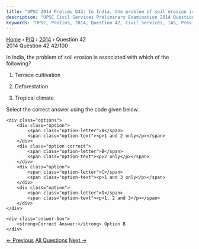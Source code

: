 ```yaml
---
title: "UPSC 2014 Prelims Q42: In India, the problem of soil erosion is associated with whi..."
description: "UPSC Civil Services Preliminary Examination 2014 Question 42 with options and answer"
keywords: "UPSC, Prelims, 2014, Question 42, Civil Services, IAS, Previous Year Questions"
---
```


<nav class="breadcrumb">
    <a href="../../">Home</a>
    <span>›</span>
    <a href="../">PIQ</a>
    <span>›</span>
    <a href="./">2014</a>
    <span>›</span>
    <span>Question 42</span>
</nav>

<div class="question-header">
    <div class="question-meta">
        <span class="year-badge">2014</span>
        <span class="question-number">Question 42</span>
        <span class="progress">42/100</span>
    </div>
    <div class="progress-bar">
        <div class="progress-fill" style="width: 42.0%"></div>
    </div>
</div>

<div class="question-content">
    <div class="question-text">
        <p>In India, the problem of soil erosion is associated with which of the following?</p>
<ol>
<li>
<p>Terrace cultivation</p>
</li>
<li>
<p>Deforestation</p>
</li>
<li>
<p>Tropical climate</p>
</li>
</ol>
<p>Select the correct answer using the code given below.</p>
    </div>
    
    <div class="options">
        <div class="option">
            <span class="option-letter">A</span>
            <span class="option-text"><p>1 and 2 only</p></span>
        </div>
        <div class="option correct">
            <span class="option-letter">B</span>
            <span class="option-text"><p>2 only</p></span>
        </div>
        <div class="option">
            <span class="option-letter">C</span>
            <span class="option-text"><p>1 and 3 only</p></span>
        </div>
        <div class="option">
            <span class="option-letter">D</span>
            <span class="option-text"><p>1, 2 and 3</p></span>
        </div>
    </div>

    <div class="answer-box">
        <strong>Correct Answer:</strong> Option B
    </div>
</div>

<div class="question-nav">
    <a href="../q041-which-of-the-following-have-coral-reefs-1-andaman/" class="nav-btn prev">← Previous</a>
    <a href="../" class="nav-btn center">All Questions</a>
    <a href="../q043-the-seasonal-reversal-of-winds-is-the-typical-char/" class="nav-btn next">Next →</a>
</div>
